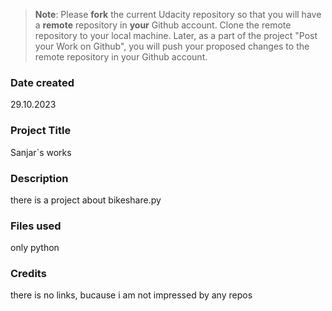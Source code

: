 >**Note**: Please **fork** the current Udacity repository so that you will have a **remote** repository in **your** Github account. Clone the remote repository to your local machine. Later, as a part of the project "Post your Work on Github", you will push your proposed changes to the remote repository in your Github account.

### Date created
29.10.2023

### Project Title
Sanjar`s works

### Description
there is a project about bikeshare.py

### Files used
only python 

### Credits
there is no links, bucause i am not impressed by any repos

